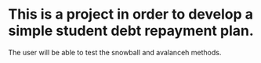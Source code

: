 # This is a project in order to develop a simple student debt repayment plan. 
The user will be able to test the snowball and avalanceh methods.

